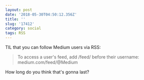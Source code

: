 ```yaml
---
layout: post
date: '2018-05-30T04:50:12.356Z'
title: ''
slug: '17412'
category: social
tags: RSS
---
```

TIL that you can follow Medium users via RSS:

>To access a user&#39;s feed, add /feed/  before their username: medium.com/feed/@Medium

How long do you think that&#39;s gonna last?
